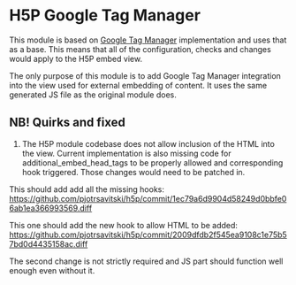 # H5P Google Tag Manager

This module is based on
[Google Tag Manager](https://www.drupal.org/project/google_tag) implementation
and uses that as a base. This means that all of the configuration, checks and
changes would apply to the H5P embed view.

The only purpose of this module is to add Google Tag Manager integration into
the view used for external embedding of content. It uses the same generated JS
file as the original module does.

## NB! Quirks and fixed

1. The H5P module codebase does not allow inclusion of the HTML into the view.
Current implementation is also missing code for additional_embed_head_tags to be
properly allowed and corresponding hook triggered. Those changes would need to
be patched in.

This should add add all the missing hooks:
https://github.com/pjotrsavitski/h5p/commit/1ec79a6d9904d58249d0bbfe06ab1ea366993569.diff

This one should add the new hook to allow HTML to be added:
https://github.com/pjotrsavitski/h5p/commit/2009dfdb2f545ea9108c1e75b57bd0d4435158ac.diff

The second change is not strictly required and JS part should function well
enough even without it.
